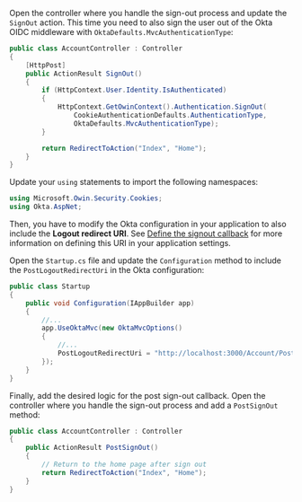 Open the controller where you handle the sign-out process and update the `SignOut` action. This time you need to also sign the user out of the Okta OIDC middleware with `OktaDefaults.MvcAuthenticationType`:

```csharp
public class AccountController : Controller
{
    [HttpPost]
    public ActionResult SignOut()
    {
        if (HttpContext.User.Identity.IsAuthenticated)
        {
            HttpContext.GetOwinContext().Authentication.SignOut(
                CookieAuthenticationDefaults.AuthenticationType,
                OktaDefaults.MvcAuthenticationType);
        }

        return RedirectToAction("Index", "Home");
    }
}
```
Update your `using` statements to import the following namespaces:

```csharp
using Microsoft.Owin.Security.Cookies;
using Okta.AspNet;
```

Then, you have to modify the Okta configuration in your application to also include the **Logout redirect URI**. See [Define the signout callback](/docs/guides/sign-users-out/define-signout-callback/) for more information on defining this URI in your application settings.

Open the `Startup.cs` file and update the `Configuration` method to include the `PostLogoutRedirectUri` in the Okta configuration:

```csharp
public class Startup
{
    public void Configuration(IAppBuilder app)
    {
        //...
        app.UseOktaMvc(new OktaMvcOptions()
        {
            //...
            PostLogoutRedirectUri = "http://localhost:3000/Account/PostSignOut",
        });
    }
}
```

Finally, add the desired logic for the post sign-out callback.
Open the controller where you handle the sign-out process and add a `PostSignOut` method:

```csharp
public class AccountController : Controller
{
    public ActionResult PostSignOut()
    {
        // Return to the home page after sign out
        return RedirectToAction("Index", "Home");
    }
}
```